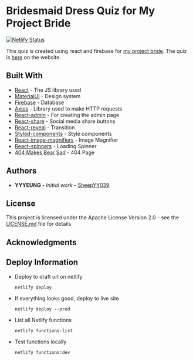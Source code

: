 # Bridesmaid Dress Quiz for My Project Bride

[![Netlify Status](https://api.netlify.com/api/v1/badges/5fff9ba7-cd69-4ceb-b73e-2ba6a967a162/deploy-status)](https://app.netlify.com/sites/myprojectbride-quiz/deploys)

This quiz is created using react and firebase for [my project bride](https://www.myprojectbride.com/). The quiz is [here](https://www.myprojectbride.com/index.php?route=information/information&information_id=9) on the website.  

## Built With

* [React](https://reactjs.org/) - The JS library used
* [MaterialUI](https://material-ui.com/) - Design system
* [Firebase](https://firebase.google.com/) - Database
* [Axios](https://github.com/axios/axios) - Library used to make HTTP requests
* [React-admin](https://github.com/marmelab/react-admin) - For creating the admin page
* [React-share](https://github.com/nygardk/react-share) - Social media share buttons  
* [React-reveal](https://www.react-reveal.com/) - Transition
* [Styled-components](https://styled-components.com/) - Style components
* [React-image-magnifiers](https://github.com/adamrisberg/react-image-magnifiers) - Image Magnifier
* [React-spinners](https://github.com/davidhu2000/react-spinners) - Loading Spinner
* [404 Makes Bear Sad](https://codepen.io/jh3y/pen/BaNOJWK) - 404 Page

## Authors

* **YYYEUNG** - *Initial work* - [SheepYY039](https://github.com/SheepYY039)

## License

This project is licensed under the Apache License Version 2.0 - see the [LICENSE.md](LICENSE) file for details

## Acknowledgments

## Deploy Information 

- Deploy to draft url on netlify
    ```shell
    netlify deploy
    ```
- If everything looks good, deploy to live site
    ```shell
    netlify deploy --prod
    ```
- List all Netlify functions
    ```shell
    netlify functions:list 
    ```
- Test functions locally
    ```shell
    netlify functions:dev
    ``` 

